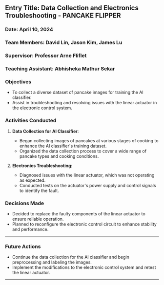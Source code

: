 
## Entry Title: Data Collection and Electronics Troubleshooting - PANCAKE FLIPPER
### Date: April 10, 2024
### Team Members: David Lin, Jason Kim, James Lu
### Supervisor: Professor Arne Fliflet
### Teaching Assistant: Abhisheka Mathur Sekar

### Objectives
- To collect a diverse dataset of pancake images for training the AI classifier.
- Assist in troubleshooting and resolving issues with the linear actuator in the electronic control system.

### Activities Conducted
1. **Data Collection for AI Classifier**:
    - Began collecting images of pancakes at various stages of cooking to enhance the AI classifier's training dataset.
    - Organized the data collection process to cover a wide range of pancake types and cooking conditions.

2. **Electronics Troubleshooting**:
    - Diagnosed issues with the linear actuator, which was not operating as expected.
    - Conducted tests on the actuator's power supply and control signals to identify the fault.

### Decisions Made
- Decided to replace the faulty components of the linear actuator to ensure reliable operation.
- Planned to reconfigure the electronic control circuit to enhance stability and performance.

---

### Future Actions
- Continue the data collection for the AI classifier and begin preprocessing and labeling the images.
- Implement the modifications to the electronic control system and retest the linear actuator.

---

